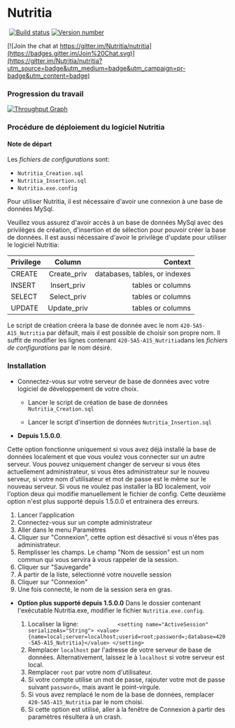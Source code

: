 ﻿# Nutritia
﻿
[![Build status](https://ci.appveyor.com/api/projects/status/axic4ds0j9mcl3dc/branch/develop?svg=true)](https://ci.appveyor.com/project/Tri125/nutritia)
[![Version number](https://img.shields.io/badge/Version-1.5.4.0-blue.svg)](https://github.com/Nutritia/nutritia/releases)

[![Join the chat at https://gitter.im/Nutritia/nutritia](https://badges.gitter.im/Join%20Chat.svg)](https://gitter.im/Nutritia/nutritia?utm_source=badge&utm_medium=badge&utm_campaign=pr-badge&utm_content=badge)

### Progression du travail

[![Throughput Graph](https://graphs.waffle.io/nutritia/nutritia/throughput.svg)](https://waffle.io/nutritia/nutritia/metrics)

### Procédure de déploiement du logiciel Nutritia

#### Note de départ

Les *fichiers de configurations* sont: 
* `Nutritia_Creation.sql`
* `Nutritia_Insertion.sql`
* `Nutritia.exe.config`

Pour utiliser Nutritia, il est nécessaire d'avoir une connexion à une base de données MySql.

Veuillez vous assurez d'avoir accès à un base de données MySql avec des privilèges de création, d'insertion et de sélection pour pouvoir créer la base de données. Il est aussi nécessaire d'avoir le privilège d'update pour utiliser le logiciel Nutritia:

| Privilege     | Column        | Context                         |
| ------------- |:-------------:| -----:                          |
| CREATE        | Create_priv   | databases, tables, or indexes   |
| INSERT        | Insert_priv   |   tables or columns             |
| SELECT        | Select_priv   |    tables or columns            |
| UPDATE        | Update_priv   |    tables or columns            |
	
Le script de création créera la base de donnée avec le nom `420-5A5-A15_Nutritia` par défault, mais il est possible de choisir son propre nom. Il suffit de modifier les lignes contenant `420-5A5-A15_Nutritia`dans les *fichiers de configurations* par le nom désiré.

### Installation

- Connectez-vous sur votre serveur de base de données avec votre logiciel de développement de votre choix.

  - Lancer le script de création de base de données `Nutritia_Creation.sql`

  - Lancer le script d'insertion de données `Nutritia_Insertion.sql`


- **Depuis 1.5.0.0**.

Cette option fonctionne uniquement si vous avez déjà installé la base de données localement et que vous voulez vous connecter sur un autre serveur. Vous pouvez uniquement changer de serveur si vous êtes actuellement administrateur, si vous êtes administrateur sur le nouveu serveur, si votre nom d'utilisateur et mot de passe est le même sur le nouveau serveur. Si vous ne voulez pas installer la BD localement, voir l'option deux qui modifie manuellement le fichier de config. Cette deuxième option n'est plus supporté depuis 1.5.0.0 et entrainera des erreurs.

   1. Lancer l'application
   2.  Connectez-vous sur un compte administrateur
   3.  Aller dans le menu Paramètres
   4.  Cliquer sur "Connexion", cette option est désactivé si vous n'êtes pas administrateur.
   5.  Remplisser les champs. Le champ "Nom de session" est un nom commun qui vous servira à vous rappeler de la session.
   6.  Cliquer sur "Sauvegarde"
   7.  À partir de la liste, sélectionné votre nouvelle session
   8.  Cliquer sur "Connexion"
   9.  Une fois connecté, le nom de la session sera en gras.


- **Option plus supporté depuis 1.5.0.0** Dans le dossier contenant l'exécutable Nutritia.exe, modifier le fichier `Nutritia.exe.config`.

   1. Localiser la ligne:
`            <setting name="ActiveSession" serializeAs="String">
                <value>{name=local;server=localhost;userid=root;password=;database=420-5A5-A15_Nutritia}</value>
            </setting>`
   2.  Remplacer `localhost` par l'adresse de votre serveur de base de données. Alternativement, laissez le à `localhost` si votre serveur est local.
   3.  Remplacer `root` par votre nom d'utilisateur.
   4.  Si votre compte utilise un mot de passe, rajouter votre mot de passe suivant `password=`, mais avant le point-virgule.
   5.  Si vous avez remplacé le nom de la base de données, remplacer `420-5A5-A15_Nutritia` par le nom choisi.
   6.  Si cette option est utilisé, aller à la fenêtre de Connexion à partir des paramètres résultera à un crash.

